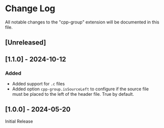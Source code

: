 # Change Log

All notable changes to the "cpp-group" extension will be documented in this file.

## [Unreleased]

## [1.1.0] - 2024-10-12

### Added 

- Added support for `.c` files
- Added option `cpp-group.isSourceLeft` to configure if the source file must be placed to the left of the header file. True by default.

## [1.0.0] - 2024-05-20
Initial Release